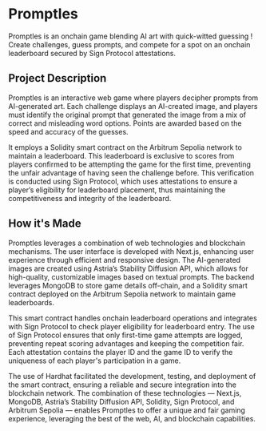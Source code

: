 # Promptles

Promptles is an onchain game blending AI art with quick-witted guessing ! Create challenges, guess prompts, and compete for a spot on an onchain leaderboard secured by Sign Protocol attestations.

## Project Description

Promptles is an interactive web game where players decipher prompts from AI-generated art. Each challenge displays an AI-created image, and players must identify the original prompt that generated the image from a mix of correct and misleading word options. Points are awarded based on the speed and accuracy of the guesses.

It employs a Solidity smart contract on the Arbitrum Sepolia network to maintain a leaderboard. This leaderboard is exclusive to scores from players confirmed to be attempting the game for the first time, preventing the unfair advantage of having seen the challenge before. This verification is conducted using Sign Protocol, which uses attestations to ensure a player’s eligibility for leaderboard placement, thus maintaining the competitiveness and integrity of the leaderboard.

## How it's Made

Promptles leverages a combination of web technologies and blockchain mechanisms. The user interface is developed with Next.js, enhancing user experience through efficient and responsive design. The AI-generated images are created using Astria’s Stability Diffusion API, which allows for high-quality, customizable images based on textual prompts. The backend leverages MongoDB to store game details off-chain, and a Solidity smart contract deployed on the Arbitrum Sepolia network to maintain game leaderboards.

This smart contract handles onchain leaderboard operations and integrates with Sign Protocol to check player eligibility for leaderboard entry. The use of Sign Protocol ensures that only first-time game attempts are logged, preventing repeat scoring advantages and keeping the competition fair. Each attestation contains the player ID and the game ID to verify the uniqueness of each player's participation in a game.

The use of Hardhat facilitated the development, testing, and deployment of the smart contract, ensuring a reliable and secure integration into the blockchain network. The combination of these technologies — Next.js, MongoDB, Astria’s Stability Diffusion API, Solidity, Sign Protocol, and Arbitrum Sepolia — enables Promptles to offer a unique and fair gaming experience, leveraging the best of the web, AI, and blockchain capabilities.
